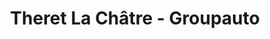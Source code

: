 ---
title: "Theret La Châtre - Groupauto"
url: /la-chatre/theret-la-chatre-groupauto/
shop: Autoteile
---